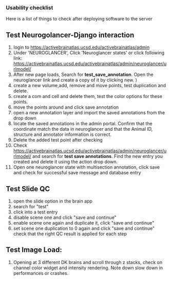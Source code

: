 ### Usability checklist

Here is a list of things to check after deploying software to the server

## Test Neurogolancer-Django interaction
1. login to https://activebrainatlas.ucsd.edu/activebrainatlas/admin
2. Under 'NEUROGLANCER', Click 'Neuroglancer states' or click following link: https://activebrainatlas.ucsd.edu/activebrainatlas/admin/neuroglancer/urlmodel/ 
3. After new page loads, Search for **test_save_annotation**. Open the neuroglancer link and create a copy of it by clicking new. )
4. create a new volume,add, remove and move points, test duplication and delete. 
5. create a com and cell and delete them, test the color options for these points. 
6. move the points around and click save annotation
7. open a new annotation layer and import the saved annotations from the drop down
8. locate the saved annotations in the admin portal.  Confirm that the coordinate match the data in neuroglancer and that the Animal ID, structure and annotator information is correct.
9. Delete the added test point after checking
10. Check https://activebrainatlas.ucsd.edu/activebrainatlas/admin/neuroglancer/urlmodel/ and search for **test save annotations**. Find the new entry you created and delete it using the action drop down. 
11. Open one neuroglancer state with multisection annotation, click save and check for successful save message and database entry

## Test Slide QC
1. open the slide option in the brain app
2. search for "test"
3. click into a test entry
4. disable scene one and click "save and continue"
5. enable scene one again and duplicate it, click "save and continue"
6. set scene one duplication to 0 again and click "save and continue"
check that the right QC result is applied for each step

## Test Image Load:
1. Opening at 3 different DK brains and scroll through z stacks, check on channel color widget and intensity rendering.  Note down slow down in performances or crashes.
